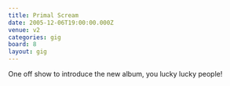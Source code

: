 ```yaml
---
title: Primal Scream
date: 2005-12-06T19:00:00.000Z
venue: v2
categories: gig
board: 8
layout: gig
---
```

One off show to introduce the new album, you lucky lucky people!